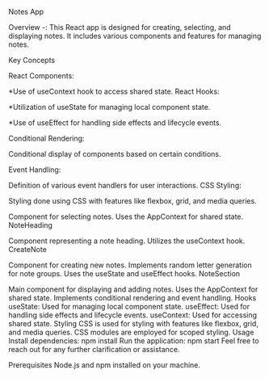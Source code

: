 Notes App

Overview -:
This React app is designed for creating, selecting, and displaying notes. It includes various components and features for managing notes.

Key Concepts

React Components:

*Use of useContext hook to access shared state.
React Hooks:

*Utilization of useState for managing local component state.

*Use of useEffect for handling side effects and lifecycle events.

Conditional Rendering:

Conditional display of components based on certain conditions.

Event Handling:

Definition of various event handlers for user interactions.
CSS Styling:

Styling done using CSS with features like flexbox, grid, and media queries.

Component for selecting notes.
Uses the AppContext for shared state.
NoteHeading

Component representing a note heading.
Utilizes the useContext hook.
CreateNote

Component for creating new notes.
Implements random letter generation for note groups.
Uses the useState and useEffect hooks.
NoteSection

Main component for displaying and adding notes.
Uses the AppContext for shared state.
Implements conditional rendering and event handling.
Hooks
useState: Used for managing local component state.
useEffect: Used for handling side effects and lifecycle events.
useContext: Used for accessing shared state.
Styling
CSS is used for styling with features like flexbox, grid, and media queries.
CSS modules are employed for scoped styling.
Usage
Install dependencies: npm install
Run the application: npm start
Feel free to reach out for any further clarification or assistance.

Prerequisites
Node.js and npm installed on your machine.